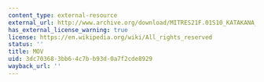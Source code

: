 ```yaml
---
content_type: external-resource
external_url: http://www.archive.org/download/MITRES21F.01S10_KATAKANA_EXERCISES/1a5.mov
has_external_license_warning: true
license: https://en.wikipedia.org/wiki/All_rights_reserved
status: ''
title: MOV
uid: 3dc70368-3bb6-4c7b-b93d-0a7f2cde8929
wayback_url: ''
---
```

